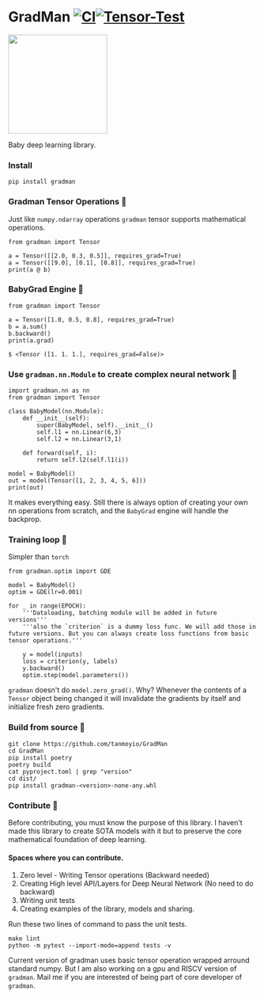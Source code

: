 # GradMan [![CI](https://github.com/tanmoyio/GradMan/actions/workflows/lint.yml/badge.svg)](https://github.com/tanmoyio/GradMan/actions/workflows/lint.yml)[![Tensor-Test](https://github.com/tanmoyio/GradMan/actions/workflows/tensor-test.yml/badge.svg)](https://github.com/tanmoyio/GradMan/actions/workflows/tensor-test.yml)

<img src="https://imgur.com/qdTcXdY.png" height=200>

Baby deep learning library. 

### Install
```
pip install gradman
```
### Gradman Tensor Operations 🥚

Just like `numpy.ndarray` operations `gradman` tensor supports mathematical operations. 

```python3
from gradman import Tensor

a = Tensor([[2.0, 0.3, 0.5]], requires_grad=True)
a = Tensor([[9.0], [0.1], [0.8]], requires_grad=True)
print(a @ b)
```

### BabyGrad Engine 🐣
```python3
from gradman import Tensor

a = Tensor([1.0, 0.5, 0.8], requires_grad=True)
b = a.sum()
b.backward()
print(a.grad)
```
```
$ <Tensor ([1. 1. 1.], requires_grad=False)>
```

### Use `gradman.nn.Module` to create complex neural network 🐥
```python3
import gradman.nn as nn
from gradman import Tensor

class BabyModel(nn.Module):
    def __init__(self):
        super(BabyModel, self).__init__()
        self.l1 = nn.Linear(6,3)
        self.l2 = nn.Linear(3,1)

    def forward(self, i):
        return self.l2(self.l1(i))
        
model = BabyModel()
out = model(Tensor([1, 2, 3, 4, 5, 6]))
print(out)
```
It makes everything easy. Still there is always option of creating your own nn operations from scratch, and the `BabyGrad` engine will handle the backprop.

### Training loop 🐙
Simpler than `torch`

```python3
from gradman.optim import GDE

model = BabyModel()
optim = GDE(lr=0.001)

for _ in range(EPOCH):
    '''Dataloading, batching module will be added in future versions'''
    '''also the `criterion` is a dummy loss func. We will add those in future versions. But you can always create loss functions from basic tensor operations.'''
    
    y = model(inputs)
    loss = criterion(y, labels)
    y.backward()
    optim.step(model.parameters())
```
`gradman` doesn't do `model.zero_grad()`. Why? Whenever the contents of a `Tensor` object being changed it will invalidate the gradients by itself and initialize fresh zero gradients.


### Build from source 🐛
```
git clone https://github.com/tanmoyio/GradMan 
cd GradMan
pip install poetry
poetry build
cat pyproject.toml | grep "version"
cd dist/
pip install gradman-<version>-none-any.whl
```

### Contribute 🍯

Before contributing, you must know the purpose of this library. I haven't made this library to create SOTA models with it but to preserve the core mathematical foundation of deep learning. 

#### Spaces where you can contribute. 
1. Zero level - Writing Tensor operations (Backward needed)
2. Creating High level API/Layers for Deep Neural Network (No need to do backward)
3. Writing unit tests
4. Creating examples of the library, models and sharing.

Run these two lines of command to pass the unit tests. 

```
make lint
python -m pytest --import-mode=append tests -v
```

Current version of gradman uses basic tensor operation wrapped arround standard numpy. But I am also working on a gpu and RISCV version of `gradman`. Mail me if you are interested of being part of core developer of `gradman`.

